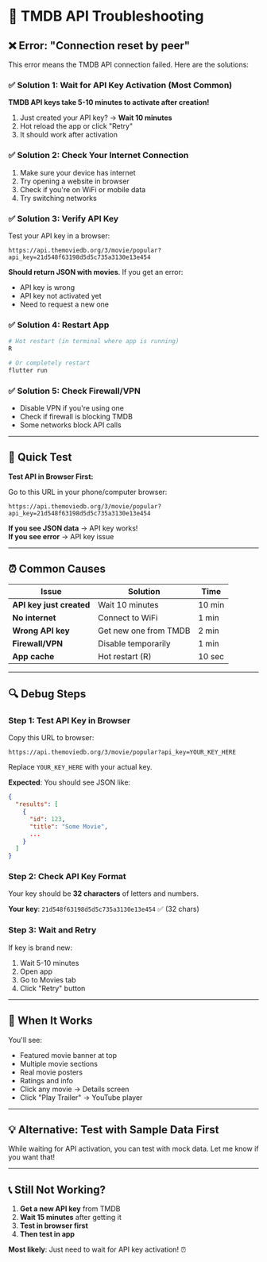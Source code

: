 # 🔧 TMDB API Troubleshooting

## ❌ Error: "Connection reset by peer"

This error means the TMDB API connection failed. Here are the solutions:

### ✅ Solution 1: Wait for API Key Activation (Most Common)

**TMDB API keys take 5-10 minutes to activate after creation!**

1. Just created your API key? → **Wait 10 minutes**
2. Hot reload the app or click "Retry"
3. It should work after activation

### ✅ Solution 2: Check Your Internet Connection

1. Make sure your device has internet
2. Try opening a website in browser
3. Check if you're on WiFi or mobile data
4. Try switching networks

### ✅ Solution 3: Verify API Key

Test your API key in a browser:
```
https://api.themoviedb.org/3/movie/popular?api_key=21d548f63198d5d5c735a3130e13e454
```

**Should return JSON with movies**. If you get an error:
- API key is wrong
- API key not activated yet
- Need to request a new one

### ✅ Solution 4: Restart App

```bash
# Hot restart (in terminal where app is running)
R

# Or completely restart
flutter run
```

### ✅ Solution 5: Check Firewall/VPN

- Disable VPN if you're using one
- Check if firewall is blocking TMDB
- Some networks block API calls

---

## 🎯 Quick Test

**Test API in Browser First:**

Go to this URL in your phone/computer browser:
```
https://api.themoviedb.org/3/movie/popular?api_key=21d548f63198d5d5c735a3130e13e454
```

**If you see JSON data** → API key works!  
**If you see error** → API key issue

---

## ⏰ Common Causes

| Issue | Solution | Time |
|-------|----------|------|
| **API key just created** | Wait 10 minutes | 10 min |
| **No internet** | Connect to WiFi | 1 min |
| **Wrong API key** | Get new one from TMDB | 2 min |
| **Firewall/VPN** | Disable temporarily | 1 min |
| **App cache** | Hot restart (R) | 10 sec |

---

## 🔍 Debug Steps

### Step 1: Test API Key in Browser
Copy this URL to browser:
```
https://api.themoviedb.org/3/movie/popular?api_key=YOUR_KEY_HERE
```

Replace `YOUR_KEY_HERE` with your actual key.

**Expected**: You should see JSON like:
```json
{
  "results": [
    {
      "id": 123,
      "title": "Some Movie",
      ...
    }
  ]
}
```

### Step 2: Check API Key Format
Your key should be **32 characters** of letters and numbers.

**Your key**: `21d548f63198d5d5c735a3130e13e454` ✅ (32 chars)

### Step 3: Wait and Retry
If key is brand new:
1. Wait 5-10 minutes
2. Open app
3. Go to Movies tab
4. Click "Retry" button

---

## 🎉 When It Works

You'll see:
- Featured movie banner at top
- Multiple movie sections
- Real movie posters
- Ratings and info
- Click any movie → Details screen
- Click "Play Trailer" → YouTube player

---

## 💡 Alternative: Test with Sample Data First

While waiting for API activation, you can test with mock data. Let me know if you want that!

---

## 📞 Still Not Working?

1. **Get a new API key** from TMDB
2. **Wait 15 minutes** after getting it
3. **Test in browser first**
4. **Then test in app**

**Most likely**: Just need to wait for API key activation! ⏰

